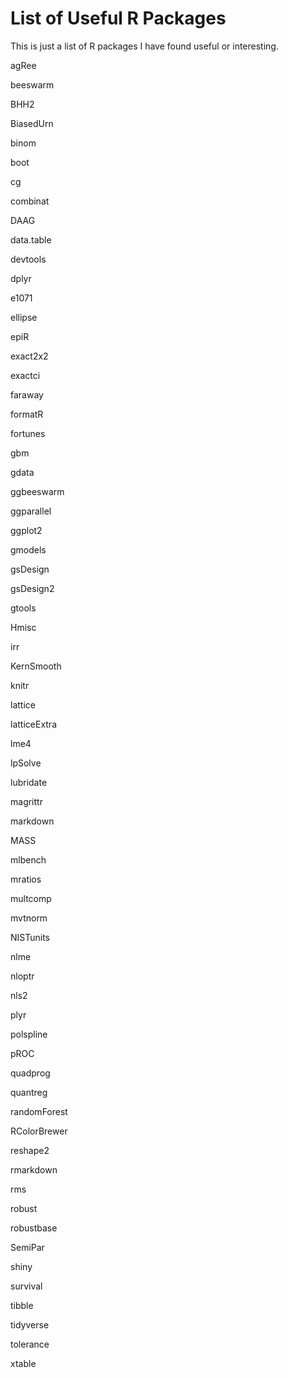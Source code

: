 List of Useful R Packages
====================================

This is just a list of R packages I have found useful or interesting.

agRee

beeswarm

BHH2

BiasedUrn

binom

boot

cg

combinat

DAAG

data.table

devtools

dplyr

e1071

ellipse

epiR

exact2x2

exactci

faraway

formatR

fortunes

gbm

gdata

ggbeeswarm

ggparallel

ggplot2

gmodels

gsDesign

gsDesign2

gtools

Hmisc

irr

KernSmooth

knitr

lattice

latticeExtra

lme4

lpSolve

lubridate

magrittr

markdown

MASS

mlbench

mratios

multcomp

mvtnorm

NISTunits

nlme

nloptr

nls2

plyr

polspline

pROC

quadprog

quantreg

randomForest

RColorBrewer

reshape2

rmarkdown

rms

robust

robustbase

SemiPar

shiny

survival

tibble

tidyverse

tolerance

xtable






